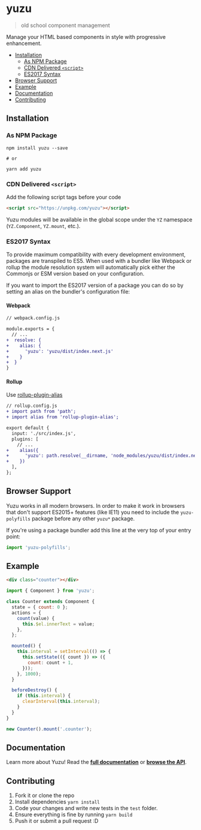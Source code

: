 # yuzu

> old school component management

Manage your HTML based components in style with progressive enhancement.

<!-- TOC depthTo:3 -->

- [Installation](#installation)
  - [As NPM Package](#as-npm-package)
  - [CDN Delivered `<script>`](#cdn-delivered-script)
  - [ES2017 Syntax](#es2017-syntax)
- [Browser Support](#browser-support)
- [Example](#example)
- [Documentation](#documentation)
- [Contributing](#contributing)

<!-- /TOC -->

## Installation

### As NPM Package

```
npm install yuzu --save

# or

yarn add yuzu
```

### CDN Delivered `<script>`

Add the following script tags before your code

```html
<script src="https://unpkg.com/yuzu"></script>
```

Yuzu modules will be available in the global scope under the `YZ` namespace (`YZ.Component`, `YZ.mount`, etc.).

### ES2017 Syntax

To provide maximum compatibility with every development environment, packages are transpiled to ES5. When used with a bundler like Webpack or rollup the module resolution system will automatically pick either the Commonjs or ESM version based on your configuration.

If you want to import the ES2017 version of a package you can do so by setting an alias on the bundler's configuration file:

#### Webpack

```diff
// webpack.config.js

module.exports = {
  // ...
+  resolve: {
+    alias: {
+      'yuzu': 'yuzu/dist/index.next.js'
+    }
+  }
}
```

#### Rollup

Use [rollup-plugin-alias](https://github.com/rollup/rollup-plugin-alias)

```diff
// rollup.config.js
+ import path from 'path';
+ import alias from 'rollup-plugin-alias';

export default {
  input: './src/index.js',
  plugins: [
    // ...
+    alias({
+      'yuzu': path.resolve(__dirname, 'node_modules/yuzu/dist/index.next.js')
+    })
  ],
};
```

## Browser Support

Yuzu works in all modern browsers. In order to make it work in browsers that don't support ES2015+ features (like IE11) you need to include the `yuzu-polyfills` package before any other `yuzu*` package.

If you're using a package bundler add this line at the very top of your entry point:

```js
import 'yuzu-polyfills';
```

## Example

```html
<div class="counter"></div>
```

```js
import { Component } from 'yuzu';

class Counter extends Component {
  state = { count: 0 };
  actions = {
    count(value) {
      this.$el.innerText = value;
    },
  };

  mounted() {
    this.interval = setInterval(() => {
      this.setState(({ count }) => ({
        count: count + 1,
      }));
    }, 1000);
  }

  beforeDestroy() {
    if (this.interval) {
      clearInterval(this.interval);
    }
  }
}

new Counter().mount('.counter');
```

## Documentation

Learn more about Yuzu! Read the **[full documentation](https://dwightjack.github.io/yuzu/#/packages/yuzu/)** or **[browse the API](https://dwightjack.github.io/yuzu/#/packages/yuzu/api/)**.

## Contributing

1.  Fork it or clone the repo
1.  Install dependencies `yarn install`
1.  Code your changes and write new tests in the `test` folder.
1.  Ensure everything is fine by running `yarn build`
1.  Push it or submit a pull request :D
